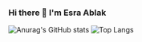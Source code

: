 ### Hi there 👋 I'm Esra Ablak

![Anurag's GitHub stats](https://github-readme-stats.vercel.app/api?username=eablak&show_icons=true&theme=radical)
![Top Langs](https://github-readme-stats.vercel.app/api/top-langs/?username=eablak&layout=compact)
